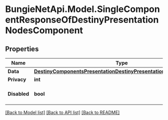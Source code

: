 # BungieNetApi.Model.SingleComponentResponseOfDestinyPresentationNodesComponent
## Properties

Name | Type | Description | Notes
------------ | ------------- | ------------- | -------------
**Data** | [**DestinyComponentsPresentationDestinyPresentationNodesComponent**](DestinyComponentsPresentationDestinyPresentationNodesComponent.md) |  | [optional] 
**Privacy** | **int** |  | [optional] 
**Disabled** | **bool** | If true, this component is disabled. | [optional] 

[[Back to Model list]](../README.md#documentation-for-models) [[Back to API list]](../README.md#documentation-for-api-endpoints) [[Back to README]](../README.md)

